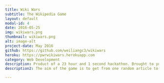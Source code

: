```yaml
---
title: Wiki Wars
subtitle: The Wikipedia Game
layout: default
modal-id: 4
date: 2016-05-25
img: wikiwars.png
thumbnail: wikiwars.png
alt: image-alt
project-date: May 2016
github: https://github.com/weiliangc3/wikiwars
heroku: https://pwrwikiwars.herokuapp.com
category: Web Development
description: Product of a 23 hour and 1 second hackathon. Brought to you by the PWR team, we present to you the ultimate in knowledge games. It's Trivial Pursuit meets F1. It's Whose Line Is It Anyway meets Nascar. It's Countdown meets the Grand National. Jeopardy! meets Le Mans. Pub Quiz meets Top Gear.
description2: The aim of the game is to get from one random article to another in the least amount of clicks.

---
```


